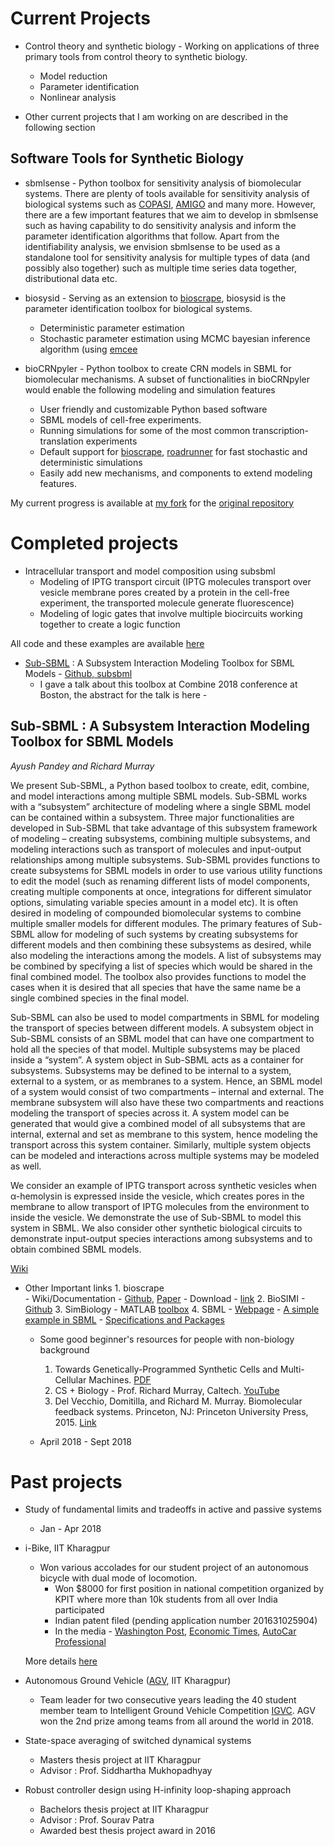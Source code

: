 # Current Projects
* Control theory and synthetic biology - Working on applications of three primary tools from control theory to synthetic biology.
	- Model reduction
	- Parameter identification
	- Nonlinear analysis
	
* Other current projects that I am working on are described in the following section

## Software Tools for Synthetic Biology
* sbmlsense - Python toolbox for sensitivity analysis of biomolecular systems. There are plenty of tools available for sensitivity analysis of biological systems such as [COPASI](http://copasi.org/), [AMIGO](https://sites.google.com/site/amigo2toolbox/features) and many more. However, there are a few important features that we aim to develop in sbmlsense such as having capability to do sensitivity analysis and inform the parameter identification algorithms that follow. Apart from the identifiability analysis, we envision sbmlsense to be used as a standalone tool for sensitivity analysis for multiple types of data (and possibly also together) such as multiple time series data together, distributional data etc. 

* biosysid - Serving as an extension to [bioscrape](https://github.com/ananswam/bioscrape), biosysid is the parameter identification toolbox for biological systems. 
	- Deterministic parameter estimation
	- Stochastic parameter estimation using MCMC bayesian inference algorithm (using [emcee](http://dfm.io/emcee/current/)
	
* bioCRNpyler - Python toolbox to create CRN models in SBML for biomolecular mechanisms.
A subset of functionalities in bioCRNpyler would enable the following modeling and simulation features
	- User friendly and customizable Python based software
	- SBML models of cell-free experiments.  
	- Running simulations for some of the most common transcription-translation experiments
	- Default support for [bioscrape](https://github.com/ananswam/bioscrape), [roadrunner](http://sys-bio.github.io/roadrunner/python_docs/using_roadrunner.html#running-simulations) for fast stochastic and deterministic simulations
	- Easily add new mechanisms, and components to extend modeling features.

My current progress is available at [my fork](https://github.com/ayush9pandey/BioCRNPyler) for the [original repository](https://github.com/WilliamIX/BioCRNPyler)

# Completed projects
* Intracellular transport and model composition using subsbml
	- Modeling of IPTG transport circuit (IPTG molecules transport over vesicle membrane pores created by a protein in the cell-free experiment, the transported molecule generate fluorescence)
	- Modeling of logic gates that involve multiple biocircuits working together to create a logic function
	
All code and these examples are available [here](https://github.com/BuildACell/subsbml/tree/master/examples)

* [Sub-SBML](#subsbml) : A Subsystem Interaction Modeling Toolbox for SBML Models - [Github, subsbml](https://github.com/BuildACell/subsbml/)
	- I gave a talk about this toolbox at Combine 2018 conference at Boston, the abstract for the talk is here - 
	
## <a name = "subsbml">Sub-SBML</a> : A Subsystem Interaction Modeling Toolbox for SBML Models
*Ayush Pandey and Richard Murray*

We present Sub-SBML, a Python based toolbox to create, edit, combine, and model interactions among multiple SBML models. Sub-SBML works with a “subsystem” architecture of modeling where a single SBML model can be contained within a subsystem. Three major functionalities are developed in Sub-SBML that take advantage of this subsystem framework of modeling – creating subsystems, combining multiple subsystems, and modeling interactions such as transport of molecules and input-output relationships among multiple subsystems.
Sub-SBML provides functions to create subsystems for SBML models in order to use various utility functions to edit the model (such as renaming different lists of model components, creating multiple components at once, integrations for different simulator options, simulating variable species amount in a model etc). It is often desired in modeling of compounded biomolecular systems to combine multiple smaller models for different modules. The primary features of Sub-SBML allow for modeling of such systems by creating subsystems for different models and then combining these subsystems as desired, while also modeling the interactions among the models. A list of subsystems may be combined by specifying a list of species which would be shared in the final combined model. The toolbox also provides functions to model the cases when it is desired that all species that have the same name be a single combined species in the final model.

Sub-SBML can also be used to model compartments in SBML for modeling the transport of species between different models. A subsystem object in Sub-SBML consists of an SBML model that can have one compartment to hold all the species of that model. Multiple subsystems may be placed inside a “system”. A system object in Sub-SBML acts as a container for subsystems. Subsystems may be defined to be internal to a system, external to a system, or as membranes to a system. Hence, an SBML model of a system would consist of two compartments – internal and external. The membrane subsystem will also have these two compartments and reactions modeling the transport of species across it. A system model can be generated that would give a combined model of all subsystems that are internal, external and set as membrane to this system, hence modeling the transport across this system container. Similarly, multiple system objects can be modeled and interactions across multiple systems may be modeled as well.

We consider an example of IPTG transport across synthetic vesicles when α-hemolysin is expressed inside the vesicle, which creates pores in the membrane to allow transport of IPTG molecules from the environment to inside the vesicle. We demonstrate the use of Sub-SBML to model this system in SBML. We also consider other synthetic biological circuits to demonstrate input-output species interactions among subsystems and to obtain combined SBML models.

[Wiki](https://github.com/BuildACell/subsbml/wiki)

* Other Important links 
		1. bioscrape  
		   - Wiki/Documentation - [Github](https://github.com/ananswam/bioscrape/wiki), [Paper](https://www.biorxiv.org/content/early/2017/03/27/121152)
		   - Download - [link](https://omictools.com/bio-circuit-stochastic-single-cell-reaction-analysis-and-parameter-estimation-tool)
		2. BioSIMI - [Github](https://github.com/MiroGasparek/BioSIMI)
		3. SimBiology - MATLAB [toolbox](https://www.mathworks.com/products/simbiology.html)
		4. SBML 
			- [Webpage](http://sbml.org)
			-  [A simple example in SBML](http://sbml.org/More_Detailed_Summary_of_SBML)
			-  [Specifications and Packages](http://sbml.org/Documents/Specifications)
	- Some good beginner's resources for people with non-biology background
	   1. Towards Genetically-Programmed Synthetic Cells and Multi-Cellular Machines. [PDF](http://www.cds.caltech.edu/~murray/wiki/images/2/23/Dod16-vbff.pdf)
		2. CS + Biology - Prof. Richard Murray, Caltech. [YouTube](https://youtu.be/dPcObYcFU_I) 
		3. Del Vecchio, Domitilla, and Richard M. Murray. Biomolecular feedback systems. Princeton, NJ: Princeton University Press, 2015. [Link](http://www.cds.caltech.edu/~murray/BFSwiki/index.php?title=Main_Page)
		
	- April 2018 - Sept 2018

# Past projects 

* Study of fundamental limits and tradeoffs in active and passive systems 
	- Jan - Apr 2018

* i-Bike, IIT Kharagpur
	- Won various accolades for our student project of an autonomous bicycle with dual mode of locomotion. 
		- Won $8000 for first position in national competition organized by KPIT where more than 10k students from all over India participated
		- Indian patent filed (pending application number 201631025904)
		- In the media - [Washington Post](https://www.washingtonpost.com/news/innovations/wp/2016/03/18/there-may-soon-be-another-self-driving-vehicle-on-the-road-and-its-not-a-car/), [Economic Times](http://economictimes.indiatimes.com/news/science/inspired-by-differently-abled-batchmates-iit-kgp-students-develop-driver-less-bicycle/articleshow/51047966.cms), [AutoCar Professional](http://www.autocarpro.in/news-national/iit-kharagpur-wins-gold-kpit-sparkle-2016-10525)
	
	More details [here](https://ayush-pandey.github.io/i-bike)
	
* Autonomous Ground Vehicle ([AGV](http://www.agv.iitkgp.ac.in/publications), IIT Kharagpur)
	- Team leader for two consecutive years leading the 40 student member team to Intelligent Ground Vehicle Competition [IGVC](http://www.igvc.org/objective.htm). AGV won the 2nd prize among teams from all around the world in 2018.

* State-space averaging of switched dynamical systems
	- Masters thesis project at IIT Kharagpur
	- Advisor : Prof. Siddhartha Mukhopadhyay

* Robust controller design using H-infinity loop-shaping approach
	- Bachelors thesis project at IIT Kharagpur
	- Advisor : Prof. Sourav Patra
	- Awarded best thesis project award in 2016
